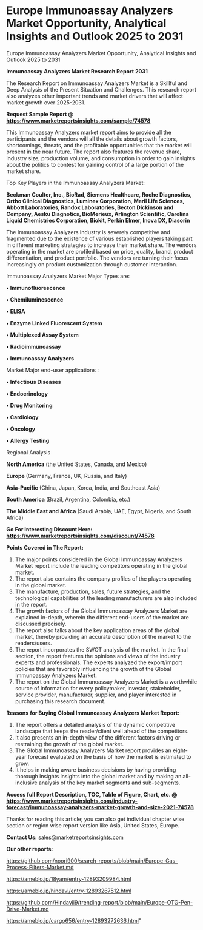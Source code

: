 # Europe Immunoassay Analyzers Market Opportunity, Analytical Insights and Outlook 2025 to 2031
Europe Immunoassay Analyzers Market Opportunity, Analytical Insights and Outlook 2025 to 2031

<strong>Immunoassay Analyzers Market Research Report 2031</strong>

The Research Report on Immunoassay Analyzers Market is a Skillful and Deep Analysis of the Present Situation and Challenges. This research report also analyzes other important trends and market drivers that will affect market growth over 2025-2031.

<strong>Request Sample Report @ <a href=https://www.marketreportsinsights.com/sample/74578>https://www.marketreportsinsights.com/sample/74578</a></strong>

This Immunoassay Analyzers market report aims to provide all the participants and the vendors will all the details about growth factors, shortcomings, threats, and the profitable opportunities that the market will present in the near future. The report also features the revenue share, industry size, production volume, and consumption in order to gain insights about the politics to contest for gaining control of a large portion of the market share.

Top Key Players in the Immunoassay Analyzers Market:

<strong>Beckman Coulter, Inc., BioRad, Siemens Healthcare, Roche Diagnostics, Ortho Clinical Diagnostics, Luminex Corporation, Meril Life Sciences, Abbott Laboratories, Randox Laboratories, Becton Dickinson and Company, Aesku Diagnotics, BioMerieux, Arlington Scientific, Carolina Liquid Chemistries Corporation, Biokit, Perkin Elmer, Inova DX, Diasorin</strong>

The Immunoassay Analyzers Industry is severely competitive and fragmented due to the existence of various established players taking part in different marketing strategies to increase their market share. The vendors operating in the market are profiled based on price, quality, brand, product differentiation, and product portfolio. The vendors are turning their focus increasingly on product customization through customer interaction.

Immunoassay Analyzers Market Major Types are:

<strong>• Immunofluorescence

• Chemiluminescence

• ELISA

• Enzyme Linked Fluorescent System

• Multiplexed Assay System

• Radioimmunoassay

• Immunoassay Analyzers</strong>

Market Major end-user applications :

<strong>• Infectious Diseases

• Endocrinology

• Drug Monitoring

• Cardiology

• Oncology

• Allergy Testing</strong>

Regional Analysis

</u><strong><b>North America</b></strong> (the United States, Canada, and Mexico)

<strong><b>Europe </b></strong>(Germany, France, UK, Russia, and Italy)

<strong><b>Asia-Pacific</b></strong> (China, Japan, Korea, India, and Southeast Asia)

<strong><b>South America</b></strong> (Brazil, Argentina, Colombia, etc.)

<strong><b>The Middle East and Africa</b></strong> (Saudi Arabia, UAE, Egypt, Nigeria, and South Africa)

<strong>Go For Interesting Discount Here: <a href=https://www.marketreportsinsights.com/discount/74578>https://www.marketreportsinsights.com/discount/74578</a></strong>

<strong>Points Covered in The Report:</strong>
<ol>
  <li>The major points considered in the Global Immunoassay Analyzers Market report include the leading competitors operating in the global market.</li>
  <li>The report also contains the company profiles of the players operating in the global market.</li>
  <li>The manufacture, production, sales, future strategies, and the technological capabilities of the leading manufacturers are also included in the report.</li>
  <li>The growth factors of the Global Immunoassay Analyzers Market are explained in-depth, wherein the different end-users of the market are discussed precisely.</li>
  <li>The report also talks about the key application areas of the global market, thereby providing an accurate description of the market to the readers/users.</li>
  <li>The report incorporates the SWOT analysis of the market. In the final section, the report features the opinions and views of the industry experts and professionals. The experts analyzed the export/import policies that are favorably influencing the growth of the Global Immunoassay Analyzers Market.</li>
  <li>The report on the Global Immunoassay Analyzers Market is a worthwhile source of information for every policymaker, investor, stakeholder, service provider, manufacturer, supplier, and player interested in purchasing this research document.</li>
</ol>
<strong>Reasons for Buying Global Immunoassay Analyzers Market Report:</strong>

<ol>
  <li>The report offers a detailed analysis of the dynamic competitive landscape that keeps the reader/client well ahead of the competitors.</li>
  <li>It also presents an in-depth view of the different factors driving or restraining the growth of the global market.</li>
  <li>The Global Immunoassay Analyzers Market report provides an eight-year forecast evaluated on the basis of how the market is estimated to grow.</li>
  <li>It helps in making aware business decisions by having providing thorough insights insights into the global market and by making an all-inclusive analysis of the key market segments and sub-segments.</li>
</ol>
<strong>Access full Report Description, TOC, Table of Figure, Chart, etc. @ <a href=https://www.marketreportsinsights.com/industry-forecast/immunoassay-analyzers-market-growth-and-size-2021-74578>https://www.marketreportsinsights.com/industry-forecast/immunoassay-analyzers-market-growth-and-size-2021-74578</a></strong>


Thanks for reading this article; you can also get individual chapter wise section or region wise report version like Asia, United States, Europe.

<strong>Contact Us:</strong>
sales@marketreportsinsights.com

<strong>Our other reports:</strong>

<a href=https://github.com/noori900/search-reports/blob/main/Europe-Gas-Process-Filters-Market.md>https://github.com/noori900/search-reports/blob/main/Europe-Gas-Process-Filters-Market.md</a>

<a href=https://ameblo.jp/18yam/entry-12893209984.html>https://ameblo.jp/18yam/entry-12893209984.html</a>

<a href=https://ameblo.jp/hindavi/entry-12893267512.html>https://ameblo.jp/hindavi/entry-12893267512.html</a>

<a href=https://github.com/Hindavii9/trending-report/blob/main/Europe-OTG-Pen-Drive-Market.md>https://github.com/Hindavii9/trending-report/blob/main/Europe-OTG-Pen-Drive-Market.md</a>

<a href=https://ameblo.jp/cargo656/entry-12893272636.html>https://ameblo.jp/cargo656/entry-12893272636.html</a>"
